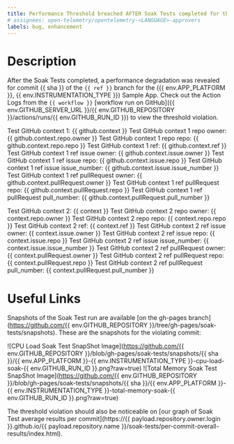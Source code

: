 ```yaml
---
title: Performance Threshold breached AFTER Soak Tests completed for the ({{ env.APP_PLATFORM }}, {{ env.INSTRUMENTATION_TYPE }}) Sample App
# assignees: open-telemetry/opentelemetry-<LANGUAGE>-approvers
labels: bug, enhancement
---
```

# Description

After the Soak Tests completed, a performance degradation was revealed for commit {{ sha }} of the `{{ ref }}` branch for the ({{ env.APP_PLATFORM }}, {{ env.INSTRUMENTATION_TYPE }}) Sample App. Check out the Action Logs from the `{{ workflow }}` [workflow run on GitHub]({{ env.GITHUB_SERVER_URL }}/{{ env.GITHUB_REPOSITORY }}/actions/runs/{{ env.GITHUB_RUN_ID }}) to view the threshold violation.

Test GitHub context 1: {{ github.context }}
Test GitHub context 1 repo owner: {{ github.context.repo.owner }}
Test GitHub context 1 repo repo: {{ github.context.repo.repo }}
Test GitHub context 1 ref: {{ github.context.ref }}
Test GitHub context 1 ref issue owner: {{ github.context.issue.owner }}
Test GitHub context 1 ref issue repo: {{ github.context.issue.repo }}
Test GitHub context 1 ref issue issue_number: {{ github.context.issue.issue_number }}
Test GitHub context 1 ref pullRequest owner: {{ github.context.pullRequest.owner }}
Test GitHub context 1 ref pullRequest repo: {{ github.context.pullRequest.repo }}
Test GitHub context 1 ref pullRequest pull_number: {{ github.context.pullRequest.pull_number }}

Test GitHub context 2: {{ context }}
Test GitHub context 2 repo owner: {{ context.repo.owner }}
Test GitHub context 2 repo repo: {{ context.repo.repo }}
Test GitHub context 2 ref: {{ context.ref }}
Test GitHub context 2 ref issue owner: {{ context.issue.owner }}
Test GitHub context 2 ref issue repo: {{ context.issue.repo }}
Test GitHub context 2 ref issue issue_number: {{ context.issue.issue_number }}
Test GitHub context 2 ref pullRequest owner: {{ context.pullRequest.owner }}
Test GitHub context 2 ref pullRequest repo: {{ context.pullRequest.repo }}
Test GitHub context 2 ref pullRequest pull_number: {{ context.pullRequest.pull_number }}

# Useful Links

Snapshots of the Soak Test run are available [on the gh-pages branch](https://github.com/{{ env.GITHUB_REPOSITORY }}/tree/gh-pages/soak-tests/snapshots). These are the snapshots for the violating commit:

![CPU Load Soak Test SnapShot Image](https://github.com/{{ env.GITHUB_REPOSITORY }}/blob/gh-pages/soak-tests/snapshots/{{ sha }}/{{ env.APP_PLATFORM }}-{{ env.INSTRUMENTATION_TYPE }}-cpu-load-soak-{{ env.GITHUB_RUN_ID }}.png?raw=true)
![Total Memory Soak Test SnapShot Image](https://github.com/{{ env.GITHUB_REPOSITORY }}/blob/gh-pages/soak-tests/snapshots/{{ sha }}/{{ env.APP_PLATFORM }}-{{ env.INSTRUMENTATION_TYPE }}-total-memory-soak-{{ env.GITHUB_RUN_ID }}.png?raw=true)

<!-- TODO: Either only trigger on `push:` or manually set the "{{ payload }}" values because they don't exit on `schedule:` events. -->

The threshold violation should also be noticeable on [our graph of Soak Test average results per commit](https://{{ payload.repository.owner.login }}.github.io/{{ payload.repository.name }}/soak-tests/per-commit-overall-results/index.html).
